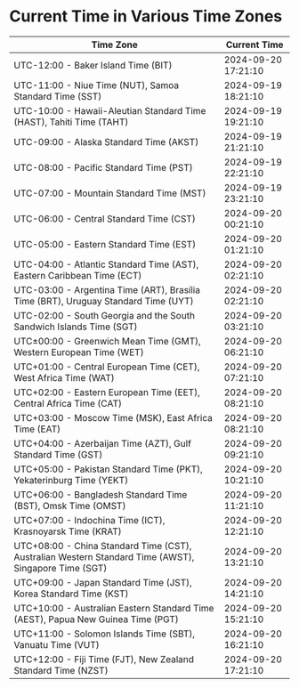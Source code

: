 # Current Time in Various Time Zones

| Time Zone | Current Time |
|-----------|--------------|
| UTC-12:00 - Baker Island Time (BIT) | 2024-09-20 17:21:10 |
| UTC-11:00 - Niue Time (NUT), Samoa Standard Time (SST) | 2024-09-19 18:21:10 |
| UTC-10:00 - Hawaii-Aleutian Standard Time (HAST), Tahiti Time (TAHT) | 2024-09-19 19:21:10 |
| UTC-09:00 - Alaska Standard Time (AKST) | 2024-09-19 21:21:10 |
| UTC-08:00 - Pacific Standard Time (PST) | 2024-09-19 22:21:10 |
| UTC-07:00 - Mountain Standard Time (MST) | 2024-09-19 23:21:10 |
| UTC-06:00 - Central Standard Time (CST) | 2024-09-20 00:21:10 |
| UTC-05:00 - Eastern Standard Time (EST) | 2024-09-20 01:21:10 |
| UTC-04:00 - Atlantic Standard Time (AST), Eastern Caribbean Time (ECT) | 2024-09-20 02:21:10 |
| UTC-03:00 - Argentina Time (ART), Brasília Time (BRT), Uruguay Standard Time (UYT) | 2024-09-20 02:21:10 |
| UTC-02:00 - South Georgia and the South Sandwich Islands Time (SGT) | 2024-09-20 03:21:10 |
| UTC±00:00 - Greenwich Mean Time (GMT), Western European Time (WET) | 2024-09-20 06:21:10 |
| UTC+01:00 - Central European Time (CET), West Africa Time (WAT) | 2024-09-20 07:21:10 |
| UTC+02:00 - Eastern European Time (EET), Central Africa Time (CAT) | 2024-09-20 08:21:10 |
| UTC+03:00 - Moscow Time (MSK), East Africa Time (EAT) | 2024-09-20 08:21:10 |
| UTC+04:00 - Azerbaijan Time (AZT), Gulf Standard Time (GST) | 2024-09-20 09:21:10 |
| UTC+05:00 - Pakistan Standard Time (PKT), Yekaterinburg Time (YEKT) | 2024-09-20 10:21:10 |
| UTC+06:00 - Bangladesh Standard Time (BST), Omsk Time (OMST) | 2024-09-20 11:21:10 |
| UTC+07:00 - Indochina Time (ICT), Krasnoyarsk Time (KRAT) | 2024-09-20 12:21:10 |
| UTC+08:00 - China Standard Time (CST), Australian Western Standard Time (AWST), Singapore Time (SGT) | 2024-09-20 13:21:10 |
| UTC+09:00 - Japan Standard Time (JST), Korea Standard Time (KST) | 2024-09-20 14:21:10 |
| UTC+10:00 - Australian Eastern Standard Time (AEST), Papua New Guinea Time (PGT) | 2024-09-20 15:21:10 |
| UTC+11:00 - Solomon Islands Time (SBT), Vanuatu Time (VUT) | 2024-09-20 16:21:10 |
| UTC+12:00 - Fiji Time (FJT), New Zealand Standard Time (NZST) | 2024-09-20 17:21:10 |
